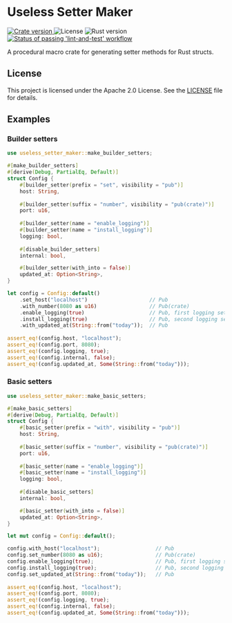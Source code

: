 # Useless Setter Maker

<p align="left">
    <a href="https://crates.io/crates/useless-setter-maker">
        <img src="https://img.shields.io/crates/v/useless_setter_maker" alt="Crate version">
    </a>
    <a>
        <img src="https://img.shields.io/badge/license-Apache 2.0-green?logo=rust" alt="License">
    </a>
    <a>
        <img src="https://img.shields.io/badge/rust-1.85.0-green?logo=rust" alt="Rust version">
    </a>
    <a href="https://github.com/madnoberson/useless-macros/actions/workflows/lint-and-test.yaml" target="_blank">
        <img src="https://img.shields.io/github/actions/workflow/status/madnoberson/useless-macros/lint-and-test.yaml?logo=github" alt="Status of passing 'lint-and-test' workflow">
    </a>
</p>

A procedural macro crate for generating setter methods for Rust structs.

## License

This project is licensed under the Apache 2.0 License. See the [LICENSE](LICENSE) file for details.

## Examples

### Builder setters

```rust
use useless_setter_maker::make_builder_setters;

#[make_builder_setters]
#[derive(Debug, PartialEq, Default)]
struct Config {
    #[builder_setter(prefix = "set", visibility = "pub")]
    host: String,
    
    #[builder_setter(suffix = "number", visibility = "pub(crate)")]
    port: u16,
    
    #[builder_setter(name = "enable_logging")]
    #[builder_setter(name = "install_logging")]
    logging: bool,
    
    #[disable_builder_setters]
    internal: bool,

    #[builder_setter(with_into = false)]
    updated_at: Option<String>,
}

let config = Config::default()
    .set_host("localhost")                    // Pub
    .with_number(8080 as u16)                 // Pub(crate)
    .enable_logging(true)                     // Pub, first logging setter  
    .install_logging(true)                    // Pub, second logging setter
    .with_updated_at(String::from("today"));  // Pub
    
assert_eq!(config.host, "localhost");
assert_eq!(config.port, 8080);
assert_eq!(config.logging, true);
assert_eq!(config.internal, false);
assert_eq!(config.updated_at, Some(String::from("today")));
```

### Basic setters

```rust
use useless_setter_maker::make_basic_setters;

#[make_basic_setters]
#[derive(Debug, PartialEq, Default)]
struct Config {
    #[basic_setter(prefix = "with", visibility = "pub")]
    host: String,
    
    #[basic_setter(suffix = "number", visibility = "pub(crate)")]
    port: u16,
    
    #[basic_setter(name = "enable_logging")]
    #[basic_setter(name = "install_logging")]
    logging: bool,
    
    #[disable_basic_setters]
    internal: bool,

    #[basic_setter(with_into = false)]
    updated_at: Option<String>,
}

let mut config = Config::default();

config.with_host("localhost");                  // Pub
config.set_number(8080 as u16);                 // Pub(crate)
config.enable_logging(true);                    // Pub, first logging setter  
config.install_logging(true);                   // Pub, second logging setter
config.set_updated_at(String::from("today"));   // Pub
    
assert_eq!(config.host, "localhost");
assert_eq!(config.port, 8080);
assert_eq!(config.logging, true);
assert_eq!(config.internal, false);
assert_eq!(config.updated_at, Some(String::from("today")));
```
